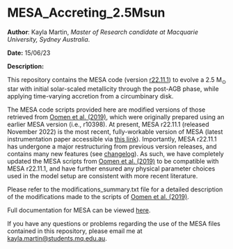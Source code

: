# MESA_Accreting_2.5Msun

**Author**: Kayla Martin, *Master of Research candidate at Macquarie University, Sydney Australia*.

**Date:** 15/06/23

**Description:** 

This repository contains the MESA code (version [r22.11.1](https://docs.mesastar.org/en/release-r22.11.1/using_mesa/output.html)) to evolve a $2.5~\mathrm{M}_{\odot}$ star with initial solar-scaled metallicity through the post-AGB phase, while applying time-varying accretion from a circumbinary disk.

The MESA code scripts provided here are modified versions of those retrieved from [Oomen et al. (2019)](https://www.aanda.org/articles/aa/abs/2019/09/aa35853-19/aa35853-19.html), which were originally prepared using an earlier MESA version (i.e., r10398). At present, MESA r22.11.1 (released November 2022) is the most recent, fully-workable version of MESA (latest instrumentation paper accessible via [this link](https://ui.adsabs.harvard.edu/abs/2022arXiv220803651J)). Importantly, MESA r22.11.1 has undergone a major restructuring from previous version releases, and contains many new features (see [changelog](https://docs.mesastar.org/en/release-r22.11.1/changelog.html)). As such, we have completely updated the MESA scripts from [Oomen et al. (2019)](https://www.aanda.org/articles/aa/abs/2019/09/aa35853-19/aa35853-19.html) to be compatible with MESA r22.11.1, and have further ensured any physical parameter choices used in the model setup are consistent with more recent literature. 

Please refer to the modifications_summary.txt file for a detailed description of the modifications made to the scripts of [Oomen et al. (2019)](https://www.aanda.org/articles/aa/abs/2019/09/aa35853-19/aa35853-19.html).

Full documentation for MESA can be viewed [here](https://docs.mesastar.org/). 

If you have any questions or problems regarding the use of the MESA files contained in this repository, please email me at kayla.martin@students.mq.edu.au.

